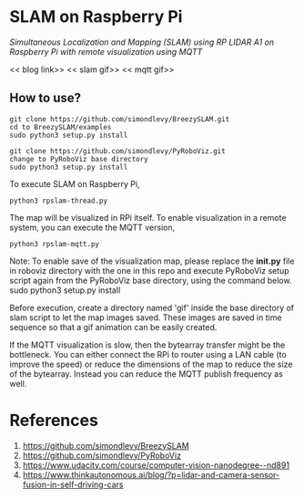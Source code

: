 # SLAM on Raspberry Pi

_Simultaneous Localization and Mapping (SLAM) using RP LIDAR A1 on Raspberry Pi with remote visualization using MQTT_

<< blog link>>
<< slam gif>>
<< mqtt gif>>
  

## How to use?

```
git clone https://github.com/simondlevy/BreezySLAM.git
cd to BreezySLAM/examples
sudo python3 setup.py install
```

```
git clone https://github.com/simondlevy/PyRoboViz.git
change to PyRoboViz base directory
sudo python3 setup.py install
```

To execute SLAM on Raspberry Pi,
```
python3 rpslam-thread.py
```

The map will be visualized in RPi itself. To enable visualization in a remote system, you can execute the MQTT version,
```
python3 rpslam-mqtt.py
```

Note: To enable save of the visualization map, please replace the **__init__.py** file in roboviz directory with the one in this repo and execute PyRoboViz setup script again from the PyRoboViz base directory, using the command below.
sudo python3 setup.py install

Before execution, create a directory named 'gif' inside the base directory of slam script to let the map images saved. These images are saved in time sequence so that a gif animation can be easily created.




If the MQTT visualization is slow, then the bytearray transfer might be the bottleneck. You can either connect the RPi to router using a LAN cable (to improve the speed) or reduce the dimensions of the map to reduce the size of the bytearray. Instead you can reduce the MQTT publish frequency as well.

# References
1. https://github.com/simondlevy/BreezySLAM
2. https://github.com/simondlevy/PyRoboViz
3. https://www.udacity.com/course/computer-vision-nanodegree--nd891
4. https://www.thinkautonomous.ai/blog/?p=lidar-and-camera-sensor-fusion-in-self-driving-cars


